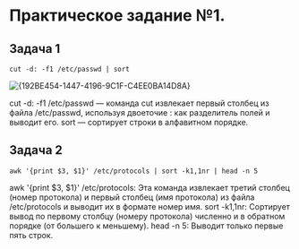 # Практическое задание №1. 

## Задача 1

```
cut -d: -f1 /etc/passwd | sort
```

![{192BE454-1447-4196-9C1F-C4EE0BA14D8A}](https://github.com/user-attachments/assets/f93356a5-37cc-464d-afb7-20474bb1263e)

cut -d: -f1 /etc/passwd — команда cut извлекает первый столбец из файла /etc/passwd, используя двоеточие : как разделитель полей и выводит его.
sort — сортирует строки в алфавитном порядке.

## Задача 2

```
awk '{print $3, $1}' /etc/protocols | sort -k1,1nr | head -n 5
```
awk '{print $3, $1}' /etc/protocols: Эта команда извлекает третий столбец (номер протокола) и первый столбец (имя протокола) из файла /etc/protocols и выводит их в формате номер имя.
sort -k1,1nr: Сортирует вывод по первому столбцу (номеру протокола) численно и в обратном порядке (от большего к меньшему).
head -n 5: Выводит только первые пять строк.
